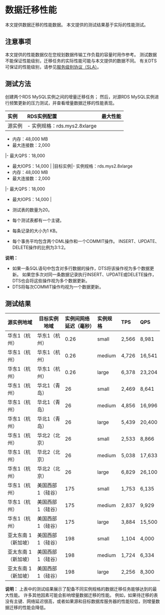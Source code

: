 # 数据迁移性能

本文提供数据迁移的性能数据。 本文提供的测试结果基于实际的性能测试。

## 注意事项

本文提供的性能数据仅在您规划数据传输工作负载的容量时用作参考。 测试数据不能保证性能级别，迁移任务的实际性能可能与本文提供的数据不同。 有关DTS可保证的性能级别，请参见[服务级别协议（SLA）](https://www.alibabacloud.com/help/doc-detail/50079.htm)。

## 测试方法

创建两个RDS MySQL实例之间的增量迁移任务； 然后，对源RDS MySQL实例进行频繁更新的压力测试，并查看增量数据迁移的性能表现。

|实例|RDS实例配置|最大性能|
|:-|:------|:---|
|源实例|-   实例规格：rds.mys2.8xlarge
-   内存：48,000 MB
-   最大连接数：2,000

|-   最大QPS：18,000
-   最大IOPS：14,000 |
|目标实例|-   实例规格：rds.mys2.8xlarge
-   内存：48,000 MB
-   最大连接数：2,000

|-   最大QPS：18,000
-   最大IOPS：14,000 |

-   测试表的数量为20。
-   每个测试表都有一个主键。
-   每条记录的大小为1 KB。
-   每个事务平均包含两个DML操作和一个COMMIT操作。 INSERT、UPDATE、DELETE操作的比例为3:1:2。

**说明：**

-   如果一条SQL语句中包含对多行数据的操作，DTS将该操作视为多个数据更新。 如果您多次对同一条数据记录执行INSERT、UPDATE或DELETE操作，DTS也会将这些操作视为多个数据更新。
-   DTS将每次COMMIT操作均视为一个数据更新。

## 测试结果

|源实例地域|目标实例地域|实例间网络延迟（毫秒）|实例规格|TPS|QPS|
|:----|------|:----------|:---|:--|:--|
|华东1（杭州）|华东1（杭州）|0.26|small|2,566|8,981|
|华东1（杭州）|华东1（杭州）|0.26|medium|4,726|16,541|
|华东1（杭州）|华东1（杭州）|0.26|large|6,378|23,204|
|华东1（杭州）|华北1（青岛）|26|small|2,469|8,641|
|华东1（杭州）|华北1（青岛）|26|medium|4,856|16,996|
|华东1（杭州）|华北1（青岛）|26|large|5,439|20,400|
|华东1（杭州）|华北2（北京）|26|small|2,533|8,866|
|华东1（杭州）|华北2（北京）|26|medium|5,038|17,633|
|华东1（杭州）|华北2（北京）|26|large|6,829|26,100|
|华东1（杭州）|美国西部 1（硅谷）|175|small|1,753|6,135|
|华东1（杭州）|美国西部 1（硅谷）|175|medium|2,837|9,929|
|华东1（杭州）|美国西部 1（硅谷）|175|large|3,884|15,500|
|亚太东南 1（新加坡）|美国西部 1（硅谷）|198|small|1,104|4,000|
|亚太东南 1（新加坡）|美国西部 1（硅谷）|198|medium|1,724|6,334|
|亚太东南 1（新加坡）|美国西部 1（硅谷）|198|large|2,256|8,300|

**说明：** 上表中的测试结果展示了配备不同实例规格的数据迁移任务能够达到的最大性能。 许多其他因素可能会影响增量数据迁移的性能。 例如，如果待迁移的表没有主键、网络延迟很高，或者如果源和目标数据库服务器的性能较低，则增量数据迁移的性能会降低。

